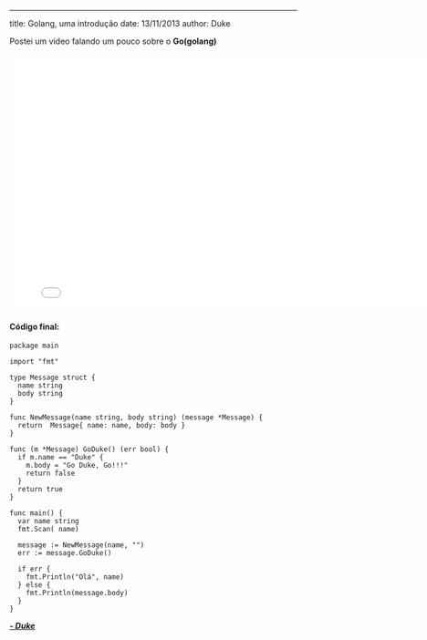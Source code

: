 ---
title: Golang, uma introdução
date: 13/11/2013
author: Duke

Postei um video falando um pouco sobre o **Go(golang)**

<object width="800" height="450"><param name="movie" value="//www.youtube.com/v/t9ZRqtokVgQ?hl=en_US&amp;version=3"></param><param name="allowFullScreen" value="true"></param><param name="allowscriptaccess" value="always"></param><embed src="//www.youtube.com/v/t9ZRqtokVgQ?hl=en_US&amp;version=3" type="application/x-shockwave-flash" width="800" height="450" allowscriptaccess="always" allowfullscreen="true"></embed></object>



#### Código final:

<pre><code class='go'>package main

import "fmt"

type Message struct {
  name string
  body string
}

func NewMessage(name string, body string) (message *Message) {
  return &nbsp;Message{ name: name, body: body }
}

func (m *Message) GoDuke() (err bool) {
  if m.name == "Duke" {
    m.body = "Go Duke, Go!!!"
    return false
  }
  return true
}

func main() {
  var name string
  fmt.Scan(&nbsp;name)

  message := NewMessage(name, "")
  err := message.GoDuke()

  if err {
    fmt.Println("Olá", name)
  } else {
    fmt.Println(message.body)
  }
}</code></pre>

***<a href="https://plus.google.com/109270548417191996419?rel=author">- Duke</a>***
